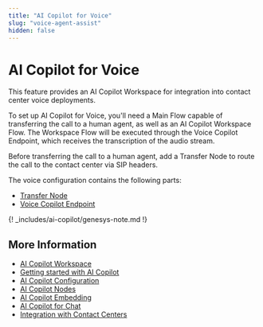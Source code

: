 ```yaml
---
title: "AI Copilot for Voice"
slug: "voice-agent-assist"
hidden: false
---
```


# AI Copilot for Voice

This feature provides an AI Copilot Workspace for integration into contact center voice deployments.

To set up AI Copilot for Voice, you'll need a Main Flow capable of transferring the call to a human agent, as well as an AI Copilot Workspace Flow. The Workspace Flow will be executed through the Voice Copilot Endpoint, which receives the transcription of the audio stream.

Before transferring the call to a human agent, add a Transfer Node to route the call to the contact center via SIP headers.

The voice configuration contains the following parts:

- [Transfer Node](transfer-node.md)
- [Voice Copilot Endpoint](../../ai/endpoints/voice-copilot.md)

{! _includes/ai-copilot/genesys-note.md !}

## More Information

- [AI Copilot Workspace](../overview.md)
- [Getting started with AI Copilot](../getting-started.md)
- [AI Copilot Configuration](../configuration.md)
- [AI Copilot Nodes](../../ai/nodes/ai-copilot/overview.md)
- [AI Copilot Embedding](../embedding.md)
- [AI Copilot for Chat](../chat.md)
- [Integration with Contact Centers](../contact-center-integration.md)